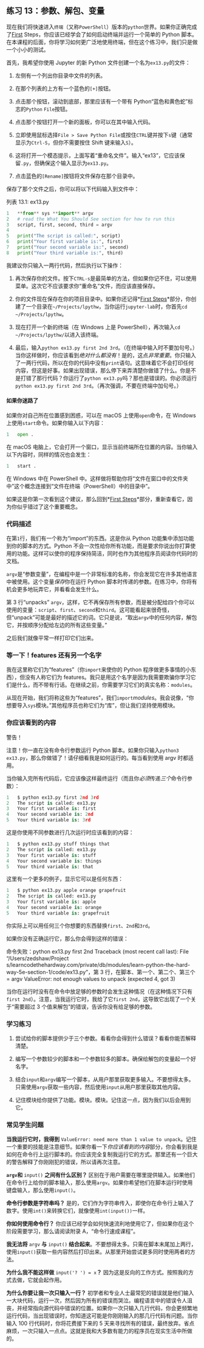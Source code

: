 ## 练习 13：参数、解包、变量

现在我们将快速进入`终端`（又称`PowerShell`）版本的`python`世界。如果你正确完成了[First](https://learncodethehardway.org/first_steps/python/) Steps，你应该已经学会了如何启动终端并运行一个简单的 Python 脚本。在本课程的后面，你将学习如何更广泛地使用终端，但在这个练习中，我们只是做一个小小的测试。

首先，我希望你使用 Jupyter 的新 Python 文件创建一个名为`ex13.py`的文件：

1.  左侧有一个列出你目录中文件的列表。

2.  在那个列表的上方有一个蓝色的`[+]`按钮。

3.  点击那个按钮，滚动到底部，那里应该有一个带有 Python“蓝色和黄色蛇”标志的`Python` `File`按钮。

4.  点击那个按钮打开一个新的面板，你可以在其中输入代码。

5.  立即使用鼠标选择`File > Save Python File`或按住`CTRL`键并按下`s`键（通常显示为`Ctrl-S`，但你不需要按住 Shift 键来输入`S`）。

6.  这将打开一个模态提示，上面写着“重命名文件”。输入“ex13”，它应该保留`.py`，但确保这个输入显示为`ex13.py`。

7.  点击蓝色的`[Rename]`按钮将文件保存在那个目录中。

保存了那个文件之后，你可以将以下代码输入到文件中：

列表 13.1: ex13.py

```py
1   **from** sys **import** argv
2   # read the What You Should See section for how to run this
3   script, first, second, third = argv
4
5   print("The script is called:", script)
6   print("Your first variable is:", first)
7   print("Your second variable is:", second)
8   print("Your third variable is:", third)
```

我建议你只输入一两行代码，然后执行以下操作：

1.  再次保存你的文件。按下`CTRL-s`是最简单的方法，但如果你记不住，可以使用菜单。这次它不应该要求你“重命名”文件，而应该直接保存。

2.  你的文件现在保存在你的项目目录中。如果你还记得*[First Steps](https://learncodethehardway.org/first_steps/python/)*部分，你创建了一个目录在`~/Projects/lpythw`，当你运行`jupyter-lab`时，你首先`cd ~/Projects/lpythw`。

3.  现在打开一个新的终端（在 Windows 上是 PowerShell），再次输入`cd ~/Projects/lpythw/`以进入该终端。

4.  最后，输入`python ex13.py first 2nd 3rd`。（在终端中输入时不要加句号。）当你这样做时，你应该看到*绝对什么都没有*！是的，这点*非常重要*。你只输入了一两行代码，所以在你的代码中没有`print`语句。这意味着它不会打印任何内容，但这是好事。如果出现错误，那么停下来弄清楚你做错了什么。你是不是打错了那行代码？你运行了`python ex13.py`吗？那也是错误的。你必须运行`python ex13.py first 2nd 3rd`。（再次强调，不要在终端中加句号。）

#### 如果你迷路了

如果你对自己所在位置感到困惑，可以在 macOS 上使用`open`命令，在 Windows 上使用`start`命令。如果你输入以下内容：

```py
1   open .
```

在 macOS 电脑上，它会打开一个窗口，显示当前终端所在位置的内容。当你输入以下内容时，同样的情况也会发生：

```py
1   start .
```

在 Windows 中在 PowerShell 中。这样做将帮助你将“文件在窗口中的文件夹中”这个概念连接到“文件在终端（PowerShell）中的目录中”。

如果这是你第一次看到这个建议，那么回到*[First Steps](https://learncodethehardway.org/first_steps/python/)*部分，重新查看它，因为你似乎错过了这个重要概念。

### 代码描述

在第`1`行，我们有一个称为“import”的东西。这是你从 Python 功能集中添加功能到你的脚本的方式。Python 不会一次性给你所有功能，而是要求你说出你打算使用的功能。这样可以使你的程序保持简洁，同时也作为其他程序员阅读你代码时的文档。

`argv`是“参数变量”，在编程中是一个非常标准的名称，你会发现它在许多其他语言中被使用。这个变量*保存*你在运行 Python 脚本时传递的参数。在练习中，你将有机会更多地玩弄它，并看看会发生什么。

第 3 行“unpacks” `argv`，这样，它不再保存所有参数，而是被分配给四个你可以使用的变量：`script`、`first`、`second`和`third`。这可能看起来很奇怪，但“unpack”可能是最好的描述它的词。它只是说，“取出`argv`中的任何内容，解包它，并按顺序分配给左边的所有这些变量。”

之后我们就像平常一样打印它们出来。

### 等一下！features 还有另一个名字

我在这里称它们为“features”（你`import`来使你的 Python 程序做更多事情的小东西），但没有人称它们为 features。我只是用这个名字是因为我需要欺骗你学习它们是什么，而不带有行话。在继续之前，你需要学习它们的真实名称：`modules`。

从现在开始，我们将称这些为“features”，我们`import`*modules*。我会说像，“你想要导入`sys`模块。”其他程序员也称它们为“库”，但让我们坚持使用模块。

### 你应该看到的内容

警告！

注意！你一直在没有命令行参数运行 Python 脚本。如果你只输入`python3 ex13.py`，那么你做错了！请仔细看我是如何运行的。每当看到使用 argv 时都适用。

当你输入完所有代码后，它应该像这样最终运行（而且你*必须*传递*三个*命令行参数）：

```py
1   $ python ex13.py first 2nd 3rd
2   The script is called: ex13.py
3   Your first variable is: first
4   Your second variable is: 2nd
5   Your third variable is: 3rd
```

这是你使用不同参数进行几次运行时应该看到的内容：

```py
1   $ python ex13.py stuff things that
2   The script is called: ex13.py
3   Your first variable is: stuff
4   Your second variable is: things
5   Your third variable is: that
```

这里有一个更多的例子，显示它可以是任何东西：

```py
1   $ python ex13.py apple orange grapefruit
2   The script is called: ex13.py
3   Your first variable is: apple
4   Your second variable is: orange
5   Your third variable is: grapefruit
```

你实际上可以用任何三个你想要的东西替换`first`、`2nd`和`3rd`。

如果你没有正确运行它，那么你会得到这样的错误：

命令失败：python ex13.py first 2nd Traceback (most recent call last): File “/Users/zedshaw/Project s/learncodethehardway.com/private/db/modules/learn-python-the-hard-way-5e-section-1/code/ex13.py”，第 3 行，在脚本、第一个、第二个、第三个 = argv ValueError: not enough values to unpack (expected 4, got 3)

当你在运行时没有在命令中放足够的参数时会发生这种情况（在这种情况下只有`first 2nd`）。注意，当我运行它时，我给了它`first 2nd`，这导致它出现了一个关于“需要超过 3 个值来解包”的错误，告诉你没有给足够的参数。

### 学习练习

1.  尝试给你的脚本提供少于三个参数。看看你会得到什么错误？看看你能否解释清楚。

2.  编写一个参数较少的脚本和一个参数较多的脚本。确保给解包的变量起一个好名字。

3.  结合`input`和`argv`编写一个脚本，从用户那里获取更多输入。不要想得太多。只需使用`argv`获取一些内容，然后使用`input`从用户那里获取其他内容。

4.  记住模块给你提供了功能。模块。模块。记住这一点，因为我们以后会用到它。

### 常见学生问题

**当我运行它时，我得到** `ValueError: need more than 1 value to unpack`。记住一个重要的技能是注意细节。如果你看一下*你应该看到的内容*部分，你会看到我是如何在命令行上运行脚本的。你应该完全复制我运行它的方式。那里还有一个巨大的警告解释了你刚刚犯的错误，所以请再次注意。

**`argv`和** `input()` **之间有什么区别？** 区别在于用户需要在哪里提供输入。如果他们在命令行上给你的脚本输入，那么使用`argv`。如果你希望他们在脚本运行时使用键盘输入，那么使用`input()`。

**命令行参数是字符串吗？** 是的，它们作为字符串传入，即使你在命令行上输入了数字。使用`int()`来转换它们，就像使用`int(input())`一样。

**你如何使用命令行？** 你应该已经学会如何快速流利地使用它了，但如果你在这个阶段需要学习，那么请阅读附录 A，“命令行速成课程”。

**我无法将** `argv` **与** `input()` **结合起来**。不要想得太多。只需在脚本末尾加上两行，使用`input()`获取一些内容然后打印出来。从那里开始尝试更多同时使用两者的方法。

**为什么我不能这样做** `input('? ') = x`**？** 因为这是反向的工作方式。按照我的方式去做，它就会起作用。

**为什么你要让我一次只输入一行？** 初学者和专业人士最常犯的错误就是他们输入一大块代码，运行一次，然后因为所有的错误而哭泣。编程语言中的错误令人沮丧，并经常指向源代码中错误的位置。如果你一次只输入几行代码，你会更频繁地运行代码，当出现错误时，你知道这可能是你刚刚输入的那几行代码有问题。当你输入 100 行代码时，你将花费接下来的 5 天来寻找所有的错误，最终放弃。省点麻烦，一次只输入一点点。这就是我和大多数有能力的程序员在现实生活中所做的。
